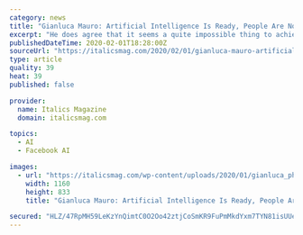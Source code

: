 ```yaml
---
category: news
title: "Gianluca Mauro: Artificial Intelligence Is Ready, People Are Not"
excerpt: "He does agree that it seems a quite impossible thing to achieve, as “even if a social network like Facebook were to go down, another one would simply take over.” When it comes to the classic AI threat suggesting that its expansion ... She traveled to China for environmental research on Climate Change completing a Masters in Physical ..."
publishedDateTime: 2020-02-01T18:28:00Z
sourceUrl: "https://italicsmag.com/2020/02/01/gianluca-mauro-artificial-intelligence-is-ready-people-are-not/"
type: article
quality: 39
heat: 39
published: false

provider:
  name: Italics Magazine
  domain: italicsmag.com

topics:
  - AI
  - Facebook AI

images:
  - url: "https://italicsmag.com/wp-content/uploads/2020/01/gianluca_photo_2-1160x833.jpg"
    width: 1160
    height: 833
    title: "Gianluca Mauro: Artificial Intelligence Is Ready, People Are Not"

secured: "HLZ/47RpMH59LeKzYnQimtC0O2Oo42ztjCoSmKR9FuPmMkdYxm7TYN81isUUeUhDPDZi13SIy+dO2kOmQegq73FK5qG9bd5/4H4BIslCfM/rxQRNWlJ5VjG7iLfm8dgAb7gCOcLS0yRzw5puB11mnExspYBwPAkX4nNRyLoU2oke+JcB4Lfr3+zD8caUqHtWMDkaK9I8TNl62cHMreky6yFkoZIX09BOG95xbAvl3Zcq/J/8wmzD/9CG7h9h6fAOIxMzuBkWYyj09babkbcRbFPUr8P6SvnJWdGOmdMl7JyRw0DUHNmtE9OgzmJP/dSg9SFWsj+SULXQXqafBqobFZYVO96A9Dg4oe+XWK39cUGCqYV8OD1zm7sBv0uqHv89bGCpEAzIb5d1+5H4ltH1nvM5YCnnDCaO1JekZL0eCs/ZHkPNcdqxP4X55jTykR0WHiwDA7ElBcJ1IJTojQX8igRFIwmYFmKIChAH87JTADU=;asNt2jVZyQ+jTj3vJBx1Hg=="
---
```


